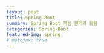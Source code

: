 ```yaml
---
layout: post
title: Spring Boot
summary: Spring Boot 핵심 원리와 활용
categories: Spring-Boot
featured-img: spring
# mathjax: true
---
```


